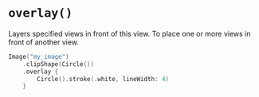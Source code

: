# `overlay()`

Layers specified views in front of this view. To place one or more views in front of another view.

```swift
Image("my_image")
    .clipShape(Circle())
    .overlay {
        Circle().stroke(.white, lineWidth: 4)
    }
```
